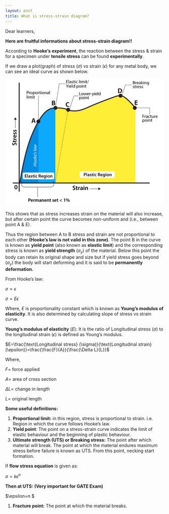 ```yaml
---
layout: post
title: What is stress-strain diagram? 
---
```

Dear learners, 

**Here are fruitful informations about stress-strain diagram!!**


According to **Hooke’s experiment**, the reaction between the stress & strain for a specimen under **tensile stress** can be found **experimentally**.

If we draw a plot(graph) of stress $(\sigma)$ vs strain $(\epsilon)$ for any metal body, we can see an ideal curve as shown below.

![image](/assets/images/12.png)

This shows that as stress increases strain on the material will also increase, but after certain point the curve becomes non-uniform and (i.e., between point A & E).

Thus the region between A to B stress and strain are not proportional to each other **(Hooke’s law is not valid in this zone)**. The point B in the curve is known as **yield point** (also known as **elastic limit**) and the corresponding stress is known as **yield strength** $(\sigma_y)$ of the material. Below this point the body can retain its original shape and size but if yield stress goes beyond $(\sigma_y)$ the body will start deforming and it is said to be **permanently deformation.**

From Hooke’s law: 

$\sigma \propto \epsilon$

$\sigma =E \epsilon$

Where, $E$ is proportionality constant which is known as **Young’s modulus of elasticity**. It is also determined by calculating slope of stress vs strain curve.

**Young’s modulus of elasticity** $(E)$: It is the ratio of Longitudinal stress $(\sigma)$ to the longitudinal strain $(\epsilon)$ is defined as Young’s modulus.

$E=\frac{\text{Longitudinal stress} (\sigma)}{\text{Longitudinal strain} (\epsilon)}=\frac{\frac{F}{A}}{\frac{\Delta L}{L}}$

Where,

$F=$ force applied

$A=$ area of cross section

$\Delta L =$ change in length

$L=$ original length

**Some useful definitions:**


1. **Proportional limit:** in this region, stress is proportional to strain. i.e. Region in which the curve follows Hooke’s law.
2. **Yield point**: The point on a stress-strain curve indicates the limit of elastic behaviour and the beginning of plastic behaviour.
3. **Ultimate strength (UTS) or Breaking stress:** The point after which material will break. The point at which the material endures maximum stress before failure is known as UTS. From this point, necking start formation.

If **flow stress equation** is given as:

$\sigma= k\epsilon^n$

**Then at UTS: (Very important for GATE Exam)**

$\epsilon=n $

1. **Fracture point:** The point at which the material breaks.
